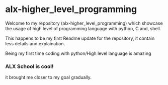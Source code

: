 # alx-higher_level_programming

Welcome to my repository (alx-higher_level_programming) which showcase the usage of high level of programming language with python, C and, shell.

This happens to be my first Readme update for the repository, it contain less details and explaination.

Being my first time coding with python/High level language is amazing
### ALX School is cool!
it brought me closer to my goal gradually.
